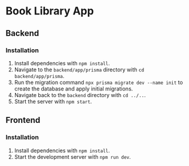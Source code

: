 # Book Library App

## Backend

### Installation

1. Install dependencies with `npm install`.
2. Navigate to the `backend/app/prisma` directory with `cd backend/app/prisma`.
3. Run the migration command `npx prisma migrate dev --name init` to create the database and apply initial migrations.
4. Navigate back to the `backend` directory with `cd ../..`.
5. Start the server with `npm start`.

## Frontend

### Installation

1. Install dependencies with `npm install`.
2. Start the development server with `npm run dev`.
